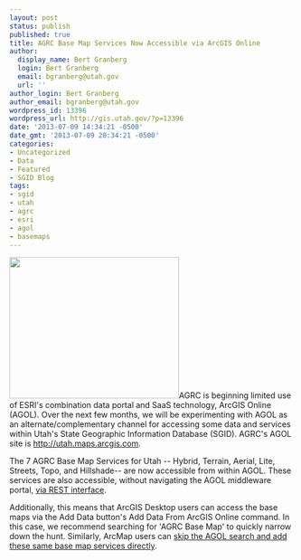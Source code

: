 ```yaml
---
layout: post
status: publish
published: true
title: AGRC Base Map Services Now Accessible via ArcGIS Online
author:
  display_name: Bert Granberg
  login: Bert Granberg
  email: bgranberg@utah.gov
  url: ''
author_login: Bert Granberg
author_email: bgranberg@utah.gov
wordpress_id: 13396
wordpress_url: http://gis.utah.gov/?p=13396
date: '2013-07-09 14:34:21 -0500'
date_gmt: '2013-07-09 20:34:21 -0500'
categories:
- Uncategorized
- Data
- Featured
- SGID Blog
tags:
- sgid
- utah
- agrc
- esri
- agol
- basemaps
---
```

<p><a href="http://gis.utah.gov/wp-content/uploads/AGOLBaseMapSearch.png"><img src="http://gis.utah.gov/wp-content/uploads/AGOLBaseMapSearch-300x250.png" alt="" title="AGOLBaseMapSearch" width="300" height="250" class="alignright size-medium wp-image-13397" /></a>AGRC is beginning limited use of ESRI's combination data portal and SaaS technology, ArcGIS Online (AGOL). Over the next few months, we will be experimenting with AGOL as an alternate/complementary channel for accessing some data and services within Utah's State Geographic Information Database (SGID). AGRC's AGOL site is <a href="http://utah.maps.arcgis.com">http://utah.maps.arcgis.com</a>.</p>
<p>The 7 AGRC Base Map Services for Utah -- Hybrid, Terrain, Aerial, Lite, Streets, Topo, and Hillshade-- are now accessible from within AGOL. These services are also accessible, without navigating the AGOL middleware portal, <a href="http://gis.utah.gov/developer/base-maps/">via REST interface</a>.</p>
<p>Additionally, this means that ArcGIS Desktop users can access the base maps via the Add Data button's Add Data From ArcGIS Online command. In this case, we recommend searching for 'AGRC Base Map' to quickly narrow down the hunt. Similarly, ArcMap users can <a href="http://gis.utah.gov/data/sgid-base-map-services-arcmap/">skip the AGOL search and add these same base map services directly</a>.</p>
